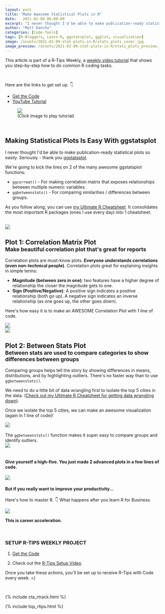```yaml
---
layout: post
title: "Make Awesome Statistical Plots in R"
date:   2021-02-09 06:00:00
excerpt: "I never thought I'd be able to make publication-ready statistical plots so easily. Seriously. Thanks to ggstatsplot."
author: "Matt Dancho"
categories: [Code-Tools]
tags: [R-Bloggers, Learn-R, ggstatsplot, ggplot, visualization]
image: /assets/2021-02-09-stat-plots-in-R/stats_plots_cover.jpg
image_preview: /assets/2021-02-09-stat-plots-in-R/stats_plots_preview.jpg
---
```


This article is part of a R-Tips Weekly, a [weekly video tutorial](https://learn.business-science.io/r-tips-newsletter) that shows you step-by-step how to do common R coding tasks.

<br/>


Here are the links to get set up. 👇

- [Get the Code](https://learn.business-science.io/r-tips-newsletter)
- [YouTube Tutorial](https://youtu.be/8Em1bCFBMWg)


<figure class="text-center">
    <a href="https://youtu.be/8Em1bCFBMWg"><img src="/assets/2021-02-09-stat-plots-in-R/video_thumb.png" border="0" /></a>
  <figcaption>(Click image to play tutorial)</figcaption>
</figure>

<br>



<h2>Making Statistical Plots Is Easy With ggstatsplot</h2>

I never thought I'd be able to make publication-ready statistical plots so easily. Seriously - thank you <a href="https://indrajeetpatil.github.io/ggstatsplot/index.html">ggstatsplot</a>.

We're going to kick the tires on 2 of the many awesome ggstatsplot functions:

<ul>
    <li><code>ggcorrmat()</code> - For making correlation matrix that exposes relationships between multiple numeric variables.</li>
    <li><code>ggbetweenstats()</code> - For comparing similarities / differences between groups.</li>
</ul>

As you follow along, you can use <a href="https://www.business-science.io/r-cheatsheet">my Ultimate R Cheatsheet</a>. It consolidates the most important R packages (ones I use every day) into 1 cheatsheet.

<br>
<div class="text-center"> <img src="/assets/2021-02-09-stat-plots-in-R/Plot_Example.jpg"> </div>
    


<h2>Plot 1: Correlation Matrix Plot<br>
<small>Make beautiful correlation plot that's great for reports</small></h2>

Correlation plots are must-know plots. <strong>Everyone understands correlations (even non-technical people)</strong>. Correlation plots great for explaining insights in simple terms:

<ul>
    <li><strong>Magnitude (between zero in one)</strong>: two features have a higher degree of relationship the closer the magnitude gets to one.</li>
    <li><strong>Sign (Positive/Negative)</strong>: A positive sign indicates a positive relationship (both go up). A negative sign indicates an inverse relationship (as one goes up, the other goes down).</li>
</ul>

<p>Here's how easy it is to make an AWESOME Correlation Plot with 1 line of code.</p>

<div class="text-center"> <img src="/assets/2021-02-09-stat-plots-in-R/Code.jpg"> </div>

<div class="text-center"> <img src="/assets/2021-02-09-stat-plots-in-R/Correlation_Plot.jpg"> </div>

<h2>Plot 2: Between Stats Plot<br>
<small>Between stats are used to compare categories to show differences between groups</small></h2>

Comparing groups helps tell the story by showing differences in means, distributions, and by highlighting outliers.  There's no faster way than to use <code>ggbetweenstats()</code>.
    
We need to do a little bit of data wrangling first to isolate the top 5 cities in the data. (<a href="https://www.business-science.io/r-cheatsheet">Check out my Ultimate R Cheatsheet for getting data wrangling down</a>).
        
Once we isolate the top 5 cities, we can make an awesome visualization (again in 1 line of code)!


<div class="text-center"> <img src="/assets/2021-02-09-stat-plots-in-R/Code_2.jpg"> </div>

<br>
The <code>ggbetweenstats()</code> function makes it super easy to compare groups and identify outliers.

<div class="text-center"> <img src="/assets/2021-02-09-stat-plots-in-R/Plot_Example_2.jpg"></div>



<br>

<h4>Give yourself a high-five. You just made 2 advanced plots in a few lines of code.</h4>
<img src="/assets/2021-02-09-stat-plots-in-R/High_5.gif">


<br>

<h4>But if you really want to improve your productivity...</h4>

<p class="text-center">
    Here's how to master R.  👇
    What happens after you learn R for Business. 
</p>

<img src="/assets/2021-02-09-stat-plots-in-R/run_master.gif">

<p class="text-center"><strong>This is career acceleration.</strong></p>



<br>

### SETUP R-TIPS WEEKLY PROJECT

1. [Get the Code](https://learn.business-science.io/r-tips-newsletter)

2. Check out the [R-Tips Setup Video](https://youtu.be/F7aYV0RPyD0).

Once you take these actions, you'll be set up to receive R-Tips with Code every week. =)

<br>

{% include cta_rtrack.html %}

{% include top_rtips.html %}
